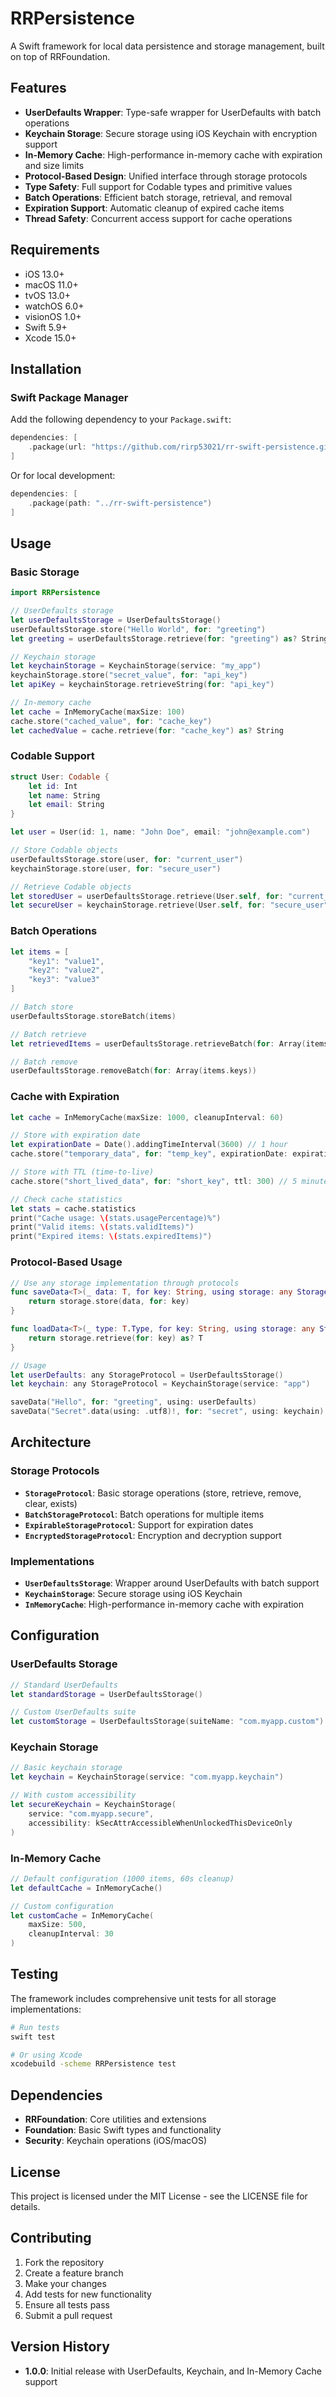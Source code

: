 # RRPersistence

A Swift framework for local data persistence and storage management, built on top of RRFoundation.

## Features

- **UserDefaults Wrapper**: Type-safe wrapper for UserDefaults with batch operations
- **Keychain Storage**: Secure storage using iOS Keychain with encryption support
- **In-Memory Cache**: High-performance in-memory cache with expiration and size limits
- **Protocol-Based Design**: Unified interface through storage protocols
- **Type Safety**: Full support for Codable types and primitive values
- **Batch Operations**: Efficient batch storage, retrieval, and removal
- **Expiration Support**: Automatic cleanup of expired cache items
- **Thread Safety**: Concurrent access support for cache operations

## Requirements

- iOS 13.0+
- macOS 11.0+
- tvOS 13.0+
- watchOS 6.0+
- visionOS 1.0+
- Swift 5.9+
- Xcode 15.0+

## Installation

### Swift Package Manager

Add the following dependency to your `Package.swift`:

```swift
dependencies: [
    .package(url: "https://github.com/rirp53021/rr-swift-persistence.git", from: "1.0.0")
]
```

Or for local development:

```swift
dependencies: [
    .package(path: "../rr-swift-persistence")
]
```

## Usage

### Basic Storage

```swift
import RRPersistence

// UserDefaults storage
let userDefaultsStorage = UserDefaultsStorage()
userDefaultsStorage.store("Hello World", for: "greeting")
let greeting = userDefaultsStorage.retrieve(for: "greeting") as? String

// Keychain storage
let keychainStorage = KeychainStorage(service: "my_app")
keychainStorage.store("secret_value", for: "api_key")
let apiKey = keychainStorage.retrieveString(for: "api_key")

// In-memory cache
let cache = InMemoryCache(maxSize: 100)
cache.store("cached_value", for: "cache_key")
let cachedValue = cache.retrieve(for: "cache_key") as? String
```

### Codable Support

```swift
struct User: Codable {
    let id: Int
    let name: String
    let email: String
}

let user = User(id: 1, name: "John Doe", email: "john@example.com")

// Store Codable objects
userDefaultsStorage.store(user, for: "current_user")
keychainStorage.store(user, for: "secure_user")

// Retrieve Codable objects
let storedUser = userDefaultsStorage.retrieve(User.self, for: "current_user")
let secureUser = keychainStorage.retrieve(User.self, for: "secure_user")
```

### Batch Operations

```swift
let items = [
    "key1": "value1",
    "key2": "value2",
    "key3": "value3"
]

// Batch store
userDefaultsStorage.storeBatch(items)

// Batch retrieve
let retrievedItems = userDefaultsStorage.retrieveBatch(for: Array(items.keys))

// Batch remove
userDefaultsStorage.removeBatch(for: Array(items.keys))
```

### Cache with Expiration

```swift
let cache = InMemoryCache(maxSize: 1000, cleanupInterval: 60)

// Store with expiration date
let expirationDate = Date().addingTimeInterval(3600) // 1 hour
cache.store("temporary_data", for: "temp_key", expirationDate: expirationDate)

// Store with TTL (time-to-live)
cache.store("short_lived_data", for: "short_key", ttl: 300) // 5 minutes

// Check cache statistics
let stats = cache.statistics
print("Cache usage: \(stats.usagePercentage)%")
print("Valid items: \(stats.validItems)")
print("Expired items: \(stats.expiredItems)")
```

### Protocol-Based Usage

```swift
// Use any storage implementation through protocols
func saveData<T>(_ data: T, for key: String, using storage: any StorageProtocol) -> Bool {
    return storage.store(data, for: key)
}

func loadData<T>(_ type: T.Type, for key: String, using storage: any StorageProtocol) -> T? {
    return storage.retrieve(for: key) as? T
}

// Usage
let userDefaults: any StorageProtocol = UserDefaultsStorage()
let keychain: any StorageProtocol = KeychainStorage(service: "app")

saveData("Hello", for: "greeting", using: userDefaults)
saveData("Secret".data(using: .utf8)!, for: "secret", using: keychain)
```

## Architecture

### Storage Protocols

- **`StorageProtocol`**: Basic storage operations (store, retrieve, remove, clear, exists)
- **`BatchStorageProtocol`**: Batch operations for multiple items
- **`ExpirableStorageProtocol`**: Support for expiration dates
- **`EncryptedStorageProtocol`**: Encryption and decryption support

### Implementations

- **`UserDefaultsStorage`**: Wrapper around UserDefaults with batch support
- **`KeychainStorage`**: Secure storage using iOS Keychain
- **`InMemoryCache`**: High-performance in-memory cache with expiration

## Configuration

### UserDefaults Storage

```swift
// Standard UserDefaults
let standardStorage = UserDefaultsStorage()

// Custom UserDefaults suite
let customStorage = UserDefaultsStorage(suiteName: "com.myapp.custom")
```

### Keychain Storage

```swift
// Basic keychain storage
let keychain = KeychainStorage(service: "com.myapp.keychain")

// With custom accessibility
let secureKeychain = KeychainStorage(
    service: "com.myapp.secure",
    accessibility: kSecAttrAccessibleWhenUnlockedThisDeviceOnly
)
```

### In-Memory Cache

```swift
// Default configuration (1000 items, 60s cleanup)
let defaultCache = InMemoryCache()

// Custom configuration
let customCache = InMemoryCache(
    maxSize: 500,
    cleanupInterval: 30
)
```

## Testing

The framework includes comprehensive unit tests for all storage implementations:

```bash
# Run tests
swift test

# Or using Xcode
xcodebuild -scheme RRPersistence test
```

## Dependencies

- **RRFoundation**: Core utilities and extensions
- **Foundation**: Basic Swift types and functionality
- **Security**: Keychain operations (iOS/macOS)

## License

This project is licensed under the MIT License - see the LICENSE file for details.

## Contributing

1. Fork the repository
2. Create a feature branch
3. Make your changes
4. Add tests for new functionality
5. Ensure all tests pass
6. Submit a pull request

## Version History

- **1.0.0**: Initial release with UserDefaults, Keychain, and In-Memory Cache support

